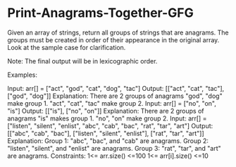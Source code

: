 # Print-Anagrams-Together-GFG
Given an array of strings, return all groups of strings that are anagrams. The groups must be created in order of their appearance in the original array. Look at the sample case for clarification.

Note: The final output will be in lexicographic order.

Examples:

Input: arr[] = ["act", "god", "cat", "dog", "tac"]
Output: [["act", "cat", "tac"], ["god", "dog"]]
Explanation: There are 2 groups of anagrams "god", "dog" make group 1. "act", "cat", "tac" make group 2.
Input: arr[] = ["no", "on", "is"]
Output: [["is"], ["no", "on"]]
Explanation: There are 2 groups of anagrams "is" makes group 1. "no", "on" make group 2.
Input: arr[] = ["listen", "silent", "enlist", "abc", "cab", "bac", "rat", "tar", "art"]
Output: [["abc", "cab", "bac"], ["listen", "silent", "enlist"], ["rat", "tar", "art"]]
Explanation: 
Group 1: "abc", "bac", and "cab" are anagrams.
Group 2: "listen", "silent", and "enlist" are anagrams.
Group 3: "rat", "tar", and "art" are anagrams.
Constraints:
1<= arr.size() <=100
1<= arr[i].size() <=10
